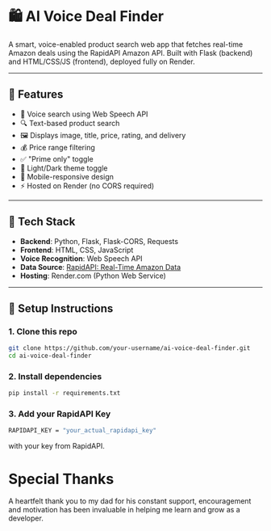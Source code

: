 # 🛍️ AI Voice Deal Finder

A smart, voice-enabled product search web app that fetches real-time Amazon deals using the RapidAPI Amazon API. Built with Flask (backend) and HTML/CSS/JS (frontend), deployed fully on Render.

---

## 🚀 Features

- 🎤 Voice search using Web Speech API  
- 🔍 Text-based product search  
- 🖼️ Displays image, title, price, rating, and delivery  
- 💰 Price range filtering  
- ✅ "Prime only" toggle  
- 🌙 Light/Dark theme toggle  
- 📱 Mobile-responsive design  
- ⚡ Hosted on Render (no CORS required)


---

## 🧠 Tech Stack

- **Backend**: Python, Flask, Flask-CORS, Requests  
- **Frontend**: HTML, CSS, JavaScript  
- **Voice Recognition**: Web Speech API  
- **Data Source**: [RapidAPI: Real-Time Amazon Data](https://rapidapi.com/restyler/api/real-time-amazon-data)  
- **Hosting**: Render.com (Python Web Service)

---

## 🔧 Setup Instructions

### 1. Clone this repo

```bash
git clone https://github.com/your-username/ai-voice-deal-finder.git
cd ai-voice-deal-finder
```
### 2. Install dependencies

```bash
pip install -r requirements.txt
```
### 3. Add your RapidAPI Key

```bash
RAPIDAPI_KEY = "your_actual_rapidapi_key"
```
with your key from RapidAPI.

# Special Thanks
A heartfelt thank you to my dad for his constant support, encouragement and motivation has been invaluable in helping me learn and grow as a developer.
